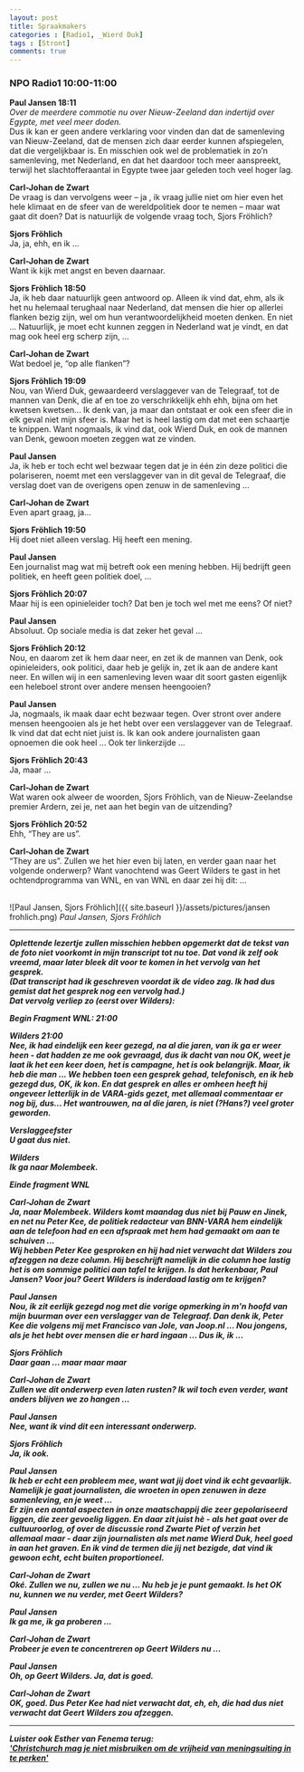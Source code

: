 ```yaml
---
layout: post
title: Spraakmakers
categories : [Radio1, _Wierd Duk]
tags : [Stront]
comments: true
---
```


### NPO Radio1 10:00-11:00
**Paul Jansen 18:11**<br>
*Over de meerdere commotie nu over Nieuw-Zeeland dan indertijd over Egypte, met veel meer doden.*<br>
Dus ik kan er geen andere verklaring voor vinden dan dat de samenleving van Nieuw-Zeeland, dat de mensen zich daar eerder kunnen afspiegelen, dat die vergelijkbaar is. En misschien ook wel de problematiek in zo’n samenleving, met Nederland, en dat het daardoor toch meer aanspreekt, terwijl het slachtofferaantal in Egypte twee jaar geleden toch veel hoger lag.

**Carl-Johan de Zwart**<br>
De vraag is dan vervolgens weer –  ja , ik vraag jullie niet om hier even het hele klimaat en de sfeer van de wereldpolitiek door te nemen – maar wat gaat dit doen? Dat is natuurlijk de volgende vraag toch, Sjors Fröhlich?

**Sjors Fröhlich**<br>
Ja, ja, ehh, en ik ...

**Carl-Johan de Zwart**<br>
Want ik kijk met angst en beven daarnaar.

**Sjors Fröhlich 18:50**<br>
Ja, ik heb daar natuurlijk geen antwoord op. Alleen ik vind dat, ehm, als ik het nu helemaal terughaal naar Nederland, dat mensen die hier op allerlei flanken bezig zijn, wel om hun verantwoordelijkheid moeten denken. En niet ... Natuurlijk, je moet echt kunnen zeggen in Nederland wat je vindt, en dat mag ook heel erg scherp zijn, …

**Carl-Johan de Zwart**<br>
Wat bedoel je, “op alle flanken”?

**Sjors Fröhlich 19:09**<br>
Nou, van Wierd Duk, gewaardeerd verslaggever van de Telegraaf, tot de mannen van Denk, die af en toe zo verschrikkelijk ehh ehh, bijna om het kwetsen kwetsen... Ik denk van, ja maar dan ontstaat er ook een sfeer die in elk geval niet mijn sfeer is. Maar het is heel lastig om dat met een schaartje te knippen. Want nogmaals, ik vind dat, ook Wierd Duk, en ook de mannen van Denk, gewoon moeten zeggen wat ze vinden.

**Paul Jansen**<br>
Ja, ik heb er toch echt wel bezwaar tegen dat je in één zin deze politici die polariseren, noemt met een verslaggever van in dit geval de Telegraaf, die verslag doet van de overigens open zenuw in de samenleving …

**Carl-Johan de Zwart**<br>
Even apart graag, ja...

**Sjors Fröhlich 19:50**<br>
Hij doet niet alleen verslag. Hij heeft een mening.

**Paul Jansen**<br>
Een journalist mag wat mij betreft ook een mening hebben. Hij bedrijft geen politiek, en heeft geen politiek doel, …

**Sjors Fröhlich 20:07**<br>
Maar hij is een opinieleider toch? Dat ben je toch wel met me eens? Of niet?

**Paul Jansen**<br>
Absoluut. Op sociale media is dat zeker het geval …

**Sjors Fröhlich 20:12**<br>
Nou, en daarom zet ik hem daar neer, en zet ik de mannen van Denk, ook opinieleiders, ook politici, daar heb je gelijk in, zet ik aan de andere kant neer. En willen wij in een samenleving leven waar dit soort gasten eigenlijk een heleboel stront over andere mensen heengooien?

**Paul Jansen**<br>
Ja, nogmaals, ik maak daar echt bezwaar tegen. Over stront over andere mensen heengooien als je het hebt over een verslaggever van de Telegraaf. Ik vind dat dat echt niet juist is. Ik kan ook andere journalisten gaan opnoemen die ook heel ... Ook ter linkerzijde ...

**Sjors Fröhlich 20:43**<br>
Ja, maar ...


**Carl-Johan de Zwart**<br>
Wat waren ook alweer de woorden, Sjors Fröhlich, van de Nieuw-Zeelandse premier Ardern, zei je, net aan het begin van de uitzending?

**Sjors Fröhlich 20:52**<br>
Ehh, “They are us”.

**Carl-Johan de Zwart**<br>
“They are us”. Zullen we het hier even bij laten, en verder gaan naar het volgende onderwerp?
Want vanochtend was Geert Wilders te gast in het ochtendprogramma van WNL, en van WNL en daar zei hij dit: ...
<br><br>

![Paul Jansen, Sjors Fröhlich]({{ site.baseurl }}/assets/pictures/jansen frohlich.png)
<i>Paul Jansen, Sjors Fröhlich</i><br>


<hr>



<b><i>Oplettende lezertje zullen misschien  hebben opgemerkt dat de tekst van de foto niet voorkomt in mijn transcript tot nu toe.
Dat vond ik zelf ook vreemd, maar later bleek dit voor te komen in het vervolg van het gesprek.<br>
(Dat transcript had ik geschreven voordat ik de video zag. Ik had dus gemist dat het gesprek nog een vervolg had.)<br>
Dat vervolg verliep zo (eerst over Wilders):


<i>Begin Fragment WNL: 21:00</i>

**Wilders 21:00**<br>
Nee, ik had eindelijk een keer gezegd, na al die jaren, van ik ga er weer heen - dat hadden ze me ook gevraagd, dus ik dacht van nou OK, weet je laat ik het een keer doen, het is campagne, het is ook belangrijk. Maar, ik heb die man ... We hebben toen een gesprek gehad, telefonisch, en ik heb gezegd dus, OK, ik kon. En dat gesprek en alles er omheen heeft hij ongeveer letterlijk in de VARA-gids gezet, met allemaal commentaar er nog bij, dus... Het wantrouwen, na al die jaren, is niet (?Hans?) veel groter geworden.

**Verslaggeefster**<br> 
U gaat dus niet.

**Wilders**<br>
Ik ga naar Molembeek.

<i>Einde fragment WNL</i><br>

**Carl-Johan de Zwart**<br>
Ja, naar Molembeek. Wilders komt maandag dus niet bij Pauw en Jinek, en net nu Peter Kee, de politiek redacteur van BNN-VARA hem eindelijk aan de telefoon had en een afspraak met hem had gemaakt om aan te schuiven ...<br>
Wij hebben Peter Kee gesproken en hij had niet verwacht dat Wilders zou afzeggen na deze column. Hij beschrijft namelijk in die column hoe lastig het is om sommige politici aan tafel te krijgen. Is dat herkenbaar, Paul Jansen? Voor jou? Geert Wilders is inderdaad lastig om te krijgen?

**Paul Jansen**<br>
Nou, ik zit eerlijk gezegd nog met die vorige opmerking in m'n hoofd van mijn buurman over een verslagger van de Telegraaf. Dan denk ik, Peter Kee die volgens mij met Francisco van Jole, van Joop.nl ... Nou jongens, als je het hebt over mensen die er hard ingaan ... Dus ik, ik ...

**Sjors Fröhlich**<br>
Daar gaan ... maar maar maar

**Carl-Johan de Zwart**<br>
Zullen we dit onderwerp even laten rusten? Ik wil toch even verder, want anders blijven we zo hangen ...

**Paul Jansen**<br>
Nee, want ik vind dit een interessant onderwerp.

**Sjors Fröhlich**<br>
Ja, ik ook.

**Paul Jansen**<br>
Ik heb er echt een probleem mee, want wat jij doet vind ik echt gevaarlijk. Namelijk je gaat journalisten, die wroeten in open zenuwen in deze samenleving, en je weet ...<br>Er zijn een aantal aspecten in onze maatschappij die zeer gepolariseerd liggen, die zeer gevoelig liggen. En daar zit juist hè - als het gaat over de cultuuroorlog, of over de discussie rond Zwarte Piet of verzin het allemaal maar - daar zijn journalisten als met name Wierd Duk, heel goed in aan het graven. En ik vind de termen die jij net bezigde, dat vind ik gewoon echt, echt buiten proportioneel.

**Carl-Johan de Zwart**<br>
Oké. Zullen we nu, zullen we nu ... Nu heb je je punt gemaakt. Is het OK nu, kunnen we nu verder, met Geert Wilders? 

**Paul Jansen**<br>
Ik ga me, ik ga proberen ...

**Carl-Johan de Zwart**<br>
Probeer je even te concentreren op Geert Wilders nu ...

**Paul Jansen**<br>
Oh, op Geert Wilders. Ja, dat is goed.

**Carl-Johan de Zwart**<br>
OK, goed. Dus Peter Kee had niet verwacht dat, eh, eh, die had dus niet verwacht dat Geert Wilders zou afzeggen.

<hr>

*Luister ook Esther van Fenema terug:*<br>
<a href="https://www.nporadio1.nl/dit-is-de-dag/onderwerpen/494367" target="_blank">
'Christchurch mag je niet misbruiken om de vrijheid van meningsuiting in te perken'</a><br>

